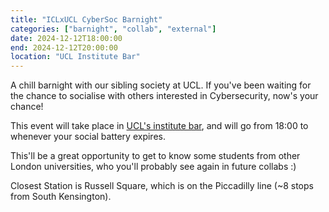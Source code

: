 ```yaml
---
title: "ICLxUCL CyberSoc Barnight"
categories: ["barnight", "collab", "external"]
date: 2024-12-12T18:00:00
end: 2024-12-12T20:00:00
location: "UCL Institute Bar"
---
```


A chill barnight with our sibling society at UCL. If you've been waiting for the chance to socialise with others interested in Cybersecurity, now's your chance!
<!--more-->

This event will take place in [UCL's institute bar](https://studentsunionucl.org/eat-drink-shop/bars/institute-bar), and will go from 18:00 to whenever your social battery expires.

This'll be a great opportunity to get to know some students from other London universities, who you'll probably see again in future collabs :)

Closest Station is Russell Square, which is on the Piccadilly line (~8 stops from South Kensington).

[//]: # (Also, possibly KCL, if they're in, update this page)

